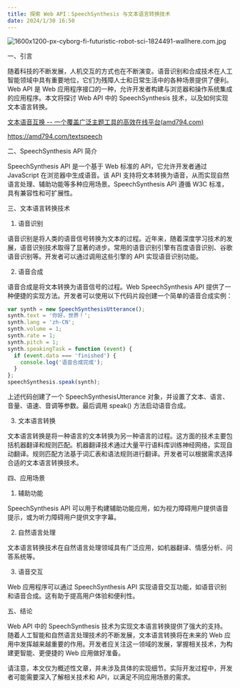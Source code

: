 ```yaml
---
title: 探索 Web API：SpeechSynthesis 与文本语言转换技术
date: 2024/1/30 16:50
---
```




![1600x1200-px-cyborg-fi-futuristic-robot-sci-1824491-wallhere.com.jpg](https://p6-juejin.byteimg.com/tos-cn-i-k3u1fbpfcp/9cd9b50d4be2423691bdac635bc5dd72~tplv-k3u1fbpfcp-jj-mark:0:0:0:0:q75.image#?w=1600&h=1200&s=218115&e=jpg&b=b9d6e2)



一、引言

随着科技的不断发展，人机交互的方式也在不断演变。语音识别和合成技术在人工智能领域中具有重要地位，它们为残障人士和日常生活中的各种场景提供了便利。Web API 是 Web 应用程序接口的一种，允许开发者构建与浏览器和操作系统集成的应用程序。本文将探讨 Web API 中的 SpeechSynthesis 技术，以及如何实现文本语言转换。

[文本语音互换 -- 一个覆盖广泛主题工具的高效在线平台(amd794.com)](https://amd794.com/textspeech)

https://amd794.com/textspeech

二、SpeechSynthesis API 简介

SpeechSynthesis API 是一个基于 Web 标准的 API，它允许开发者通过 JavaScript 在浏览器中生成语音。该 API 支持将文本转换为语音，从而实现自然语言处理、辅助功能等多种应用场景。SpeechSynthesis API 遵循 W3C 标准，具有兼容性和可扩展性。

三、文本语言转换技术

1. 语音识别

语音识别是将人类的语音信号转换为文本的过程。近年来，随着深度学习技术的发展，语音识别技术取得了显著的进步。常用的语音识别引擎有百度语音识别、谷歌语音识别等。开发者可以通过调用这些引擎的 API 实现语音识别功能。

2. 语音合成

语音合成是将文本转换为语音信号的过程。Web SpeechSynthesis API 提供了一种便捷的实现方法。开发者可以使用以下代码片段创建一个简单的语音合成实例：

```javascript
var synth = new SpeechSynthesisUtterance();
synth.text = '你好，世界！';
synth.lang = 'zh-CN';
synth.volume = 1;
synth.rate = 1;
synth.pitch = 1;
synth.speakingTask = function (event) {
  if (event.data === 'finished') {
    console.log('语音合成完成');
  }
};
speechSynthesis.speak(synth);
```

上述代码创建了一个 SpeechSynthesisUtterance 对象，并设置了文本、语言、音量、语速、音调等参数。最后调用 speak() 方法启动语音合成。

3. 文本语言转换

文本语言转换是将一种语言的文本转换为另一种语言的过程。这方面的技术主要包括机器翻译和规则匹配。机器翻译技术通过大量平行语料库训练神经网络，实现自动翻译。规则匹配方法基于词汇表和语法规则进行翻译。开发者可以根据需求选择合适的文本语言转换技术。

四、应用场景

1. 辅助功能

SpeechSynthesis API 可以用于构建辅助功能应用，如为视力障碍用户提供语音提示，或为听力障碍用户提供文字字幕。

2. 自然语言处理

文本语言转换技术在自然语言处理领域具有广泛应用，如机器翻译、情感分析、问答系统等。

3. 语音交互

Web 应用程序可以通过 SpeechSynthesis API 实现语音交互功能，如语音识别和语音合成。这有助于提高用户体验和便利性。

五、结论

Web API 中的 SpeechSynthesis 技术为实现文本语言转换提供了强大的支持。随着人工智能和自然语言处理技术的不断发展，文本语言转换将在未来的 Web 应用中发挥越来越重要的作用。开发者应关注这一领域的发展，掌握相关技术，为构建更智能、更便捷的 Web 应用做好准备。

请注意，本文仅为概述性文章，并未涉及具体的实现细节。实际开发过程中，开发者可能需要深入了解相关技术和 API，以满足不同应用场景的需求。